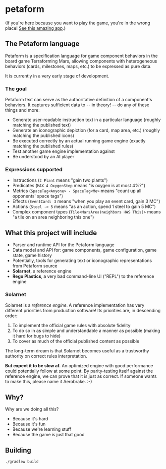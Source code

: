 # petaform

(If you're here because you want to play the game, you're in the wrong place! [See this amazing app](http://github.com/bafolts/terraforming-mars).)

## The Petaform language

Petaform is a specification language for game component behaviors in the board game Terraforming Mars, allowing components with heterogeneous behaviors (cards, milestones, maps, etc.) to be expressed as pure data.

It is currently in a very early stage of development.

### The goal

Petaform text can serve as the authoritative definition of a component's behaviors. It captures sufficient data to -- in theory! -- do any of these things and more:

* Generate user-readable instruction text in a particular language (roughly matching the published text)
* Generate an iconographic depiction (for a card, map area, etc.) (roughly matching the published icons)
* Be executed correctly by an actual running game engine (exactly matching the published rules)
* Test another game engine implementation against
* Be understood by an AI player

### Expressions supported

* Instructions (`2 Plant` means "gain two plants")
* Predicates (`MAX 4 OxygenStep` means "is oxygen is at most 4%?")
* Metrics (`SpaceTag<Anyone> - SpaceTag<Me>` means "count up all opponents' space tags")
* Effects (`EventCard: 3` means "when you play an event card, gain 3 MC")
* Actions (`Steel -> 5` means "as an action, spend 1 steel to gain 5 MC")
* Complex component types (`Tile<MarsArea(neighbors HAS This)>` means "a tile on an area neighboring this one")

## What this project will include

* Parser and runtime API for the Petaform language
* Data model and API for: game components, game configuration, game state, game history
* Potentially, tools for generating text or iconographic representations from Petaform source
* **Solarnet**, a reference engine
* **Rego Plastics**, a very bad command-line UI ("REPL") to the reference engine

### Solarnet

Solarnet is a *reference engine*. A reference implementation has very different priorities from production software! Its priorities are, in descending order:

1. To implement the official game rules with absolute fidelity
2. To do so in as simple and understandable a manner as possible (making it hard for bugs to hide)
3. To cover as much of the official published content as possible

The long-term dream is that Solarnet becomes useful as a trustworthy authority on correct rules interpretation.

**But expect it to be slow af.** An optimized engine with good performance could potentially follow at some point. By parity-testing itself against the reference engine, we can prove that it is just as correct. If someone wants to make this, please name it Aerobrake. :-)

## Why?

Why are we doing all this?

* Because it's hard
* Because it's fun
* Because we're learning stuff
* Because the game is just that good

## Building

`./gradlew build`
